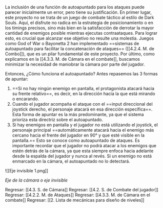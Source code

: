 
La inclusión de una función de autoapuntado para los ataques puede parecer inicialmente un error, pero tiene su justificación. En primer lugar, este proyecto no se trata de un juego de combate táctico al estilo de Dark Souls. Aquí, el disfrute no radica en la estrategia de posicionamiento o en los timings precisos, sino más bien en la satisfacción de derrotar la mayor cantidad de enemigos posible mientras ejecutas contraataques. Para lograr esto, es crucial que alcanzar ese objetivo no resulte una molestia. Juegos como God of War o Bayonetta 2 han implementado ==sistemas de autoapuntado para facilitar la concatenación de ataques== ([[4.2.4. M. de Combo]]), que es un pilar fundamental de este proyecto. Por último, como explicamos en la [[4.3.3. M. de Cámara en el combate]], buscamos minimizar la necesidad de maniobrar la cámara por parte del jugador.

Entonces, ¿Cómo funciona el autoapuntado? Antes repasemos las 3 formas de apuntar:

1. ==Si no hay ningún enemigo en pantalla, el protagonista atacará hacia su frente relativo==, es decir, en la dirección hacia la que está mirando o encarando.
2. Cuando el jugador acompaña el ataque con el ==input direccional del joystick derecho, el personaje atacará en esa dirección específica==. Esta forma de apuntar es la más predominante, ya que el sistema prioriza esta directriz sobre el autoapuntado.
3. Si hay enemigos en pantalla y el jugador no está utilizando el joystick, el personaje principal ==automáticamente atacará hacia el enemigo más cercano hacia el frente del jugador en 90° y que esté visible en la pantalla.== Esto se conoce como autoapuntado de ataques. Es importante recordar que el jugador no podrá atacar a los enemigos que estén detrás de la cámara, ya que esta siempre enfoca hacia adelante desde la espalda del jugador y nunca al revés. Si un enemigo no está enmarcado en la cámara, el autoapuntado no lo detectará.

![[Eje invisible 1.png]]

*Eje de la cámara o eje invisible*


Regresar: [[4.3. S. de Cámara]]
Regresar: [[4.2. S. de Combate del jugador]]
Regresar: [[4.2.2. M. de Ataques]]
Regresar: [[4.3.3. M. de Cámara en el combate]]
Regresar: [[2. Lista de mecánicas para diseño de niveles]]